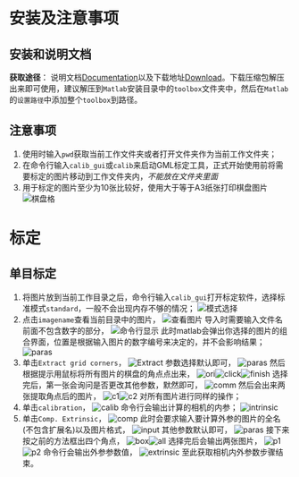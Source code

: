 
# 安装及注意事项

## 安装和说明文档
**获取途径**： 说明文档[Documentation](http://www.vision.caltech.edu/bouguetj/calib_doc/)以及下载地址[Download](http://www.vision.caltech.edu/bouguetj/calib_doc/download/index.html)。下载压缩包解压出来即可使用，建议解压到`Matlab`安装目录中的`toolbox`文件夹中，然后在`Matlab`的`设置路径`中添加整个`toolbox`到路径。


## 注意事项
1. 使用时输入`pwd`获取当前工作文件夹或者打开文件夹作为当前工作文件夹；
2. 在命令行输入`calib_gui`或`calib`来启动GML标定工具，正式开始使用前将需要标定的图片移动到工作文件夹内，*不能放在文件夹里面*
3. 用于标定的图片至少为10张比较好，使用大于等于A3纸张打印棋盘图片
![棋盘格](./stuffs/棋盘格.jpg)

# 标定

## 单目标定
1. 将图片放到当前工作目录之后，命令行输入`calib_gui`打开标定软件，选择标准模式`standard`，一般不会出现内存不够的情况；
![模式选择](stuffs/calib1.jpg)
2. 点击`imagename`查看当前目录中的图片，
![查看图片](stuffs/calib2-1.jpg)
导入时需要输入文件名前面不包含数字的部分，
![命令行显示](stuffs/calib2-2.jpg)
此时matlab会弹出你选择的图片的组合界面，位置是根据输入图片的数字编号来决定的，并不会影响结果；
![paras](stuffs/calib2-3.jpg)
3. 单击`Extract grid corners`，
![Extract](stuffs/calib3-1.jpg)
参数选择默认即可，
![paras](stuffs/calib3-2.jpg)
然后根据提示用鼠标将所有图片的棋盘的角点点出来，
![ori](stuffs/calib3-3.jpg)![click](stuffs/calib3-4.jpg)![finish](stuffs/calib3-5.jpg)
选择完后，第一张会询问是否更改其他参数，默然即可，
![comm](stuffs/calib3-7.jpg)
然后会出来两张提取角点后的图片，
![c1](stuffs/calib3-6.jpg)![c2](stuffs/calib3-8.jpg)
对所有图片进行同样的操作；
4. 单击`calibration`，
![calib](stuffs/calib4-1.jpg)
命令行会输出计算的相机的内参；
![intrinsic](stuffs/calib4-2.jpg)
5. 单击`Comp. Extrinsic`，
![comp](stuffs/calib5-1.jpg)
此时会要求输入要计算外参的图片的全名(不包含扩展名)以及图片格式，
![input](stuffs/calib5-2-1.jpg)
其他参数默认即可，
![paras](stuffs/calib5-2-2.jpg)
接下来按之前的方法框出四个角点，
![box](stuffs/calib5-3.jpg)![all](stuffs/calib5-4.jpg)
选择完后会输出两张图片，
![p1](stuffs/calib5-5.jpg)![p2](stuffs/calib5-6.jpg)
命令行会输出外参参数值，
![extrinsic](stuffs/calib5-7.jpg)
至此获取相机内外参数步骤结束。

